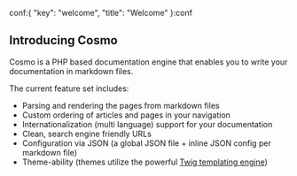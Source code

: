 conf:{
    "key": "welcome",
    "title": "Welcome"
}:conf

Introducing Cosmo
-----------------

Cosmo is a PHP based documentation engine that enables you to write your documentation in markdown files.

The current feature set includes:

- Parsing and rendering the pages from markdown files
- Custom ordering of articles and pages in your navigation
- Internationalization (multi language) support for your documentation
- Clean, search engine friendly URLs
- Configuration via JSON (a global JSON file + inline JSON config per markdown file)
- Theme-ability (themes utilize the powerful [Twig templating engine](http://twig.sensiolabs.org/))